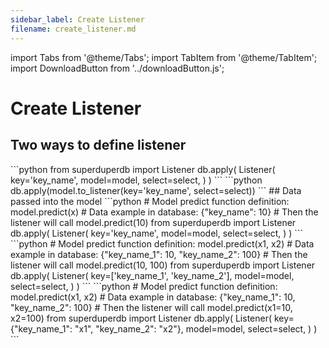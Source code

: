 ```yaml
---
sidebar_label: Create Listener
filename: create_listener.md
---
```

import Tabs from '@theme/Tabs';
import TabItem from '@theme/TabItem';
import DownloadButton from '../downloadButton.js';


<!-- TABS -->
# Create Listener

## Two ways to define listener


<Tabs>
    <TabItem value="Listener" label="Listener" default>
        ```python
        from superduperdb import Listener
        db.apply(
            Listener(
                key='key_name',
                model=model,
                select=select,
            )
        )        
        ```
    </TabItem>
    <TabItem value="model.to_linstener" label="model.to_linstener" default>
        ```python
        db.apply(model.to_listener(key='key_name', select=select))        
        ```
    </TabItem>
</Tabs>
## Data passed into the model


<Tabs>
    <TabItem value="Single Field" label="Single Field" default>
        ```python
        # Model predict function definition: model.predict(x)
        # Data example in database: {"key_name": 10}
        # Then the listener will call model.predict(10)
        from superduperdb import Listener
        db.apply(
            Listener(
                key='key_name',
                model=model,
                select=select,
            )
        )        
        ```
    </TabItem>
    <TabItem value="Multiple fields(*args)" label="Multiple fields(*args)" default>
        ```python
        # Model predict function definition: model.predict(x1, x2)
        # Data example in database: {"key_name_1": 10, "key_name_2": 100}
        # Then the listener will call model.predict(10, 100)
        from superduperdb import Listener
        db.apply(
            Listener(
                key=['key_name_1', 'key_name_2'],
                model=model,
                select=select,
            )
        )        
        ```
    </TabItem>
    <TabItem value="Multiple fields(*kwargs)" label="Multiple fields(*kwargs)" default>
        ```python
        # Model predict function definition: model.predict(x1, x2)
        # Data example in database: {"key_name_1": 10, "key_name_2": 100}
        # Then the listener will call model.predict(x1=10, x2=100)
        from superduperdb import Listener
        db.apply(
            Listener(
                key={"key_name_1": "x1", "key_name_2": "x2"},
                model=model,
                select=select,
            )
        )        
        ```
    </TabItem>
</Tabs>
<DownloadButton filename="create_listener.md" />

